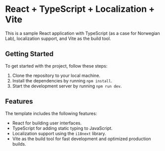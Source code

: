 # React + TypeScript + Localization + Vite

This is a sample React application with TypeScript (as a case for Norwegian Lab), localization support, and Vite as the build tool.

## Getting Started

To get started with the project, follow these steps:

1. Clone the repository to your local machine.
2. Install the dependencies by running `npm install`.
3. Start the development server by running `npm run dev`.

## Features

The template includes the following features:

- React for building user interfaces.
- TypeScript for adding static typing to JavaScript.
- Localization support using the `i18next` library.
- Vite as the build tool for fast development and optimized production builds.

